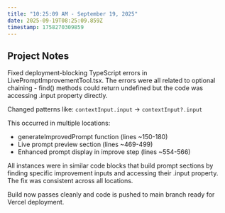 ```yaml
---
title: "10:25:09 AM - September 19, 2025"
date: 2025-09-19T08:25:09.859Z
timestamp: 1758270309859
---
```


## Project Notes

Fixed deployment-blocking TypeScript errors in LivePromptImprovementTool.tsx. The errors were all related to optional chaining - find() methods could return undefined but the code was accessing .input property directly.

Changed patterns like:
`contextInput.input` → `contextInput?.input`

This occurred in multiple locations:
- generateImprovedPrompt function (lines ~150-180)  
- Live prompt preview section (lines ~469-499)
- Enhanced prompt display in improve step (lines ~554-566)

All instances were in similar code blocks that build prompt sections by finding specific improvement inputs and accessing their .input property. The fix was consistent across all locations.

Build now passes cleanly and code is pushed to main branch ready for Vercel deployment.
